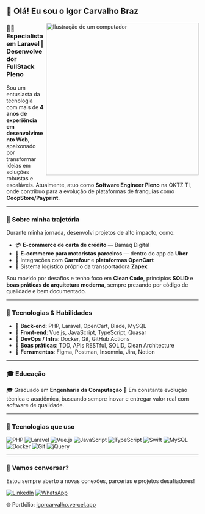 ## 👋 Olá! Eu sou o **Igor Carvalho Braz**

<img src="https://raw.githubusercontent.com/MicaelliMedeiros/micaellimedeiros/master/image/computer-illustration.png" alt="Ilustração de um computador" width="400px" align="right" />

### 👨‍💻 Especialista em Laravel | Desenvolvedor FullStack Pleno

Sou um entusiasta da tecnologia com mais de **4 anos de experiência em desenvolvimento Web**, apaixonado por transformar ideias em soluções robustas e escaláveis. Atualmente, atuo como **Software Engineer Pleno** na OKTZ TI, onde contribuo para a evolução de plataformas de franquias como **CoopStore/Payprint**.

---

### 🚀 Sobre minha trajetória

Durante minha jornada, desenvolvi projetos de alto impacto, como:

- 💳 **E-commerce de carta de crédito** — Bamaq Digital  
- 🚗 **E-commerce para motoristas parceiros** — dentro do app da **Uber**  
- 🛒 Integrações com **Carrefour** e **plataformas OpenCart**  
- 🚚 Sistema logístico próprio da transportadora **Zapex**

Sou movido por desafios e tenho foco em **Clean Code**, princípios **SOLID** e **boas práticas de arquitetura moderna**, sempre prezando por código de qualidade e bem documentado.

---

### 🧠 Tecnologias & Habilidades

- 🔹 **Back-end**: PHP, Laravel, OpenCart, Blade, MySQL  
- 🔹 **Front-end**: Vue.js, JavaScript, TypeScript, Quasar  
- 🔹 **DevOps / Infra**: Docker, Git, GitHub Actions  
- 🔹 **Boas práticas**: TDD, APIs RESTful, SOLID, Clean Architecture  
- 🔹 **Ferramentas**: Figma, Postman, Insomnia, Jira, Notion

---

### 🎓 Educação

🎓 Graduado em **Engenharia da Computação** 
🧠 Em constante evolução técnica e acadêmica, buscando sempre inovar e entregar valor real com software de qualidade.

---

### 🦄 Tecnologias que uso

![PHP](https://img.shields.io/badge/PHP-777BB4?style=for-the-badge&logo=php&logoColor=white)
![Laravel](https://img.shields.io/badge/Laravel-FF2D20?style=for-the-badge&logo=laravel&logoColor=white)
![Vue.js](https://img.shields.io/badge/Vue.js-4FC08D?style=for-the-badge&logo=vue.js&logoColor=white)
![JavaScript](https://img.shields.io/badge/JavaScript-F7DF1E?style=for-the-badge&logo=javascript&logoColor=black)
![TypeScript](https://img.shields.io/badge/TypeScript-007ACC?style=for-the-badge&logo=typescript&logoColor=white)
![Swift](https://img.shields.io/badge/Swift-FA7343?style=for-the-badge&logo=swift&logoColor=white)
![MySQL](https://img.shields.io/badge/MySQL-005C84?style=for-the-badge&logo=mysql&logoColor=white)
![Docker](https://img.shields.io/badge/Docker-2496ED?style=for-the-badge&logo=docker&logoColor=white)
![Git](https://img.shields.io/badge/Git-F05032?style=for-the-badge&logo=git&logoColor=white)
![jQuery](https://img.shields.io/badge/jQuery-0769AD?style=for-the-badge&logo=jquery&logoColor=white)

---

### 💬 Vamos conversar?

Estou sempre aberto a novas conexões, parcerias e projetos desafiadores!

[![LinkedIn](https://img.shields.io/badge/LinkedIn-0077B5?style=for-the-badge&logo=linkedin&logoColor=white)](https://www.linkedin.com/in/igor-carvalho-4a750616b/)
[![WhatsApp](https://img.shields.io/badge/WhatsApp-25D366?style=for-the-badge&logo=whatsapp&logoColor=white)](https://wa.me/+5531982877186)

🌐 Portfólio: [igorcarvalho.vercel.app](https://igorcarvalho.vercel.app/)
